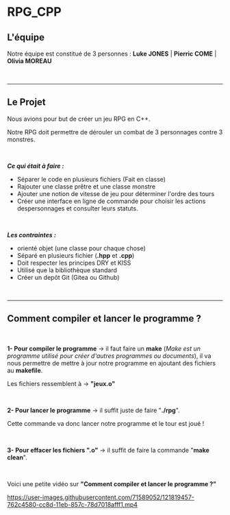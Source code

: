 # RPG_CPP

## **L'équipe**
Notre équipe est constitué de 3 personnes :
**Luke JONES** | **Pierric COME** | **Olivia MOREAU**

&nbsp;

---

## **Le Projet**


Nous avions pour but de créer un jeu RPG en C++.

Notre RPG doit permettre de dérouler un combat de 3 personnages contre 3 monstres.

&nbsp;

***Ce qui était à faire :***
- Séparer le code en plusieurs fichiers (Fait en classe)
- Rajouter une classe prêtre et une classe monstre
- Ajouter une notion de vitesse de jeu pour déterminer l'ordre des tours
- Créer une interface en ligne de commande pour choisir les actions despersonnages et consulter leurs statuts.

&nbsp;

***Les contraintes :***
- orienté objet (une classe pour chaque chose)
- Séparé en plusieurs fichier (**.hpp** et **.cpp**)
- Doit respecter les principes DRY et KISS
- Utilisé que la bibliothèque standard
- Créer un depôt Git (Gitea ou Github)

&nbsp;

---
## **Comment compiler et lancer le programme ?**

&nbsp;

**1- Pour compiler le programme** -> il faut faire un **make** (*Make est un programme utilisé pour créer d'autres programmes ou documents*), il va nous permettre de mettre à jour notre programme en ajoutant des fichiers au **makefile**. 

Les fichiers ressemblent à -> **"jeux.o"**

&nbsp;

**2- Pour lancer le programme** ->  il suffit juste de faire "**./rpg**".

Cette commande va donc lancer notre programme et le tour est joué !

&nbsp;

**3- Pour effacer les fichiers ".o"** ->  il suffit de faire la commande "**make clean**". 

&nbsp;

Voici une petite vidéo sur **"Comment compiler et lancer le programme ?"**

https://user-images.githubusercontent.com/71589052/121819457-762c4580-cc8d-11eb-857c-78d7018afff1.mp4



